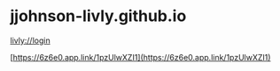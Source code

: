 # jjohnson-livly.github.io


[livly://login](livly://login)

[https://6z6e0.app.link/1pzUlwXZI1](https://6z6e0.app.link/1pzUlwXZI1)
